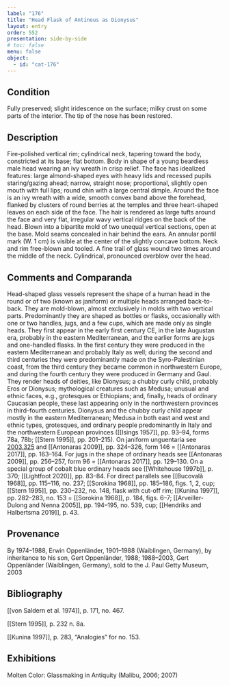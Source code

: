 ```yaml
---
label: "176"
title: "Head Flask of Antinous as Dionysus"
layout: entry
order: 552
presentation: side-by-side
# toc: false
menu: false
object:
  - id: "cat-176"
---
```


## Condition

Fully preserved; slight iridescence on the surface; milky crust on some parts of the interior. The tip of the nose has been restored.

## Description

Fire-polished vertical rim; cylindrical neck, tapering toward the body, constricted at its base; flat bottom. Body in shape of a young beardless male head wearing an ivy wreath in crisp relief. The face has idealized features: large almond-shaped eyes with heavy lids and recessed pupils staring/gazing ahead; narrow, straight nose; proportional, slightly open mouth with full lips; round chin with a large central dimple. Around the face is an ivy wreath with a wide, smooth convex band above the forehead, flanked by clusters of round berries at the temples and three heart-shaped leaves on each side of the face. The hair is rendered as large tufts around the face and very flat, irregular wavy vertical ridges on the back of the head. Blown into a bipartite mold of two unequal vertical sections, open at the base. Mold seams concealed in hair behind the ears. An annular pontil mark (W. 1 cm) is visible at the center of the slightly concave bottom. Neck and rim free-blown and tooled. A fine trail of glass wound two times around the middle of the neck. Cylindrical, pronounced overblow over the head.

## Comments and Comparanda

Head-shaped glass vessels represent the shape of a human head in the round or of two (known as janiform) or multiple heads arranged back-to-back. They are mold-blown, almost exclusively in molds with two vertical parts. Predominantly they are shaped as bottles or flasks, occasionally with one or two handles, jugs, and a few cups, which are made only as single heads. They first appear in the early first century CE, in the late Augustan era, probably in the eastern Mediterranean, and the earlier forms are jugs and one-handled flasks. In the first century they were produced in the eastern Mediterranean and probably Italy as well; during the second and third centuries they were predominantly made on the Syro-Palestinian coast, from the third century they became common in northwestern Europe, and during the fourth century they were produced in Germany and Gaul. They render heads of deities, like Dionysus; a chubby curly child, probably Eros or Dionysus; mythological creatures such as Medusa; unusual and ethnic faces, e.g., grotesques or Ethiopians; and, finally, heads of ordinary Caucasian people, these last appearing only in the northwestern provinces in third–fourth centuries. Dionysus and the chubby curly child appear mostly in the eastern Mediterranean; Medusa in both east and west and ethnic types, grotesques, and ordinary people predominantly in Italy and the northwestern European provinces ([[Isings 1957]], pp. 93–94, forms 78a, 78b; [[Stern 1995]], pp. 201–215). On janiform unguentaria see [2003.325](#num) and [[Antonaras 2009]], pp. 324–326, form 146 = [[Antonaras 2017]], pp. 163–164. For jugs in the shape of ordinary heads see [[Antonaras 2009]], pp. 256–257, form 96 = [[Antonaras 2017]], pp. 129–130. On a special group of cobalt blue ordinary heads see [[Whitehouse 1997b]], p. 370; [[Lightfoot 2020]], pp. 83–84. For direct parallels see [[Bucovalǎ 1968]], pp. 115–116, no. 237; [[Sorokina 1968]], pp. 185–186, figs. 1, 2, cup; [[Stern 1995]], pp. 230–232, no. 148, flask with cut-off rim; [[Kunina 1997]], pp. 282–283, no. 153 = [[Sorokina 1968]], p. 184, figs. 6–7; [[Arveiller-Dulong and Nenna 2005]], pp. 194–195, no. 539, cup; [[Hendriks and Halbertsma 2019]], p. 43.

## Provenance

By 1974–1988, Erwin Oppenländer, 1901–1988 (Waiblingen, Germany), by inheritance to his son, Gert Oppenländer, 1988; 1988–2003, Gert Oppenländer (Waiblingen, Germany), sold to the J. Paul Getty Museum, 2003

## Bibliography

[[von Saldern et al. 1974]], p. 171, no. 467.

[[Stern 1995]], p. 232 n. 8a.

[[Kunina 1997]], p. 283, “Analogies” for no. 153.

## Exhibitions

Molten Color: Glassmaking in Antiquity (Malibu, 2006; 2007)